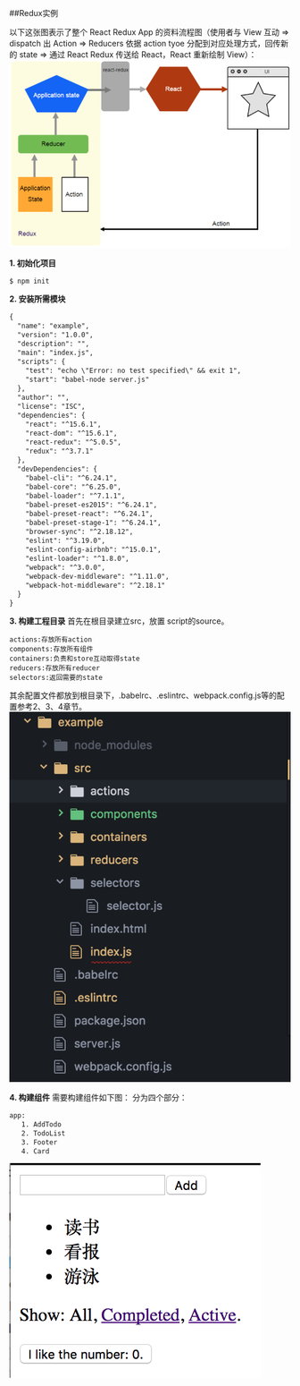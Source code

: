 ##Redux实例

以下这张图表示了整个 React Redux App 的资料流程图（使用者与 View 互动 => dispatch 出 Action => Reducers 依据 action tyoe 分配到对应处理方式，回传新的 state => 通过 React Redux 传送给 React，React 重新绘制 View）：
![](/assets/5.8-1.png)


**1. 初始化项目**
```
$ npm init
```

**2. 安装所需模块**
```
{
  "name": "example",
  "version": "1.0.0",
  "description": "",
  "main": "index.js",
  "scripts": {
    "test": "echo \"Error: no test specified\" && exit 1",
    "start": "babel-node server.js"
  },
  "author": "",
  "license": "ISC",
  "dependencies": {
    "react": "^15.6.1",
    "react-dom": "^15.6.1",
    "react-redux": "^5.0.5",
    "redux": "^3.7.1"
  },
  "devDependencies": {
    "babel-cli": "^6.24.1",
    "babel-core": "^6.25.0",
    "babel-loader": "^7.1.1",
    "babel-preset-es2015": "^6.24.1",
    "babel-preset-react": "^6.24.1",
    "babel-preset-stage-1": "^6.24.1",
    "browser-sync": "^2.18.12",
    "eslint": "^3.19.0",
    "eslint-config-airbnb": "^15.0.1",
    "eslint-loader": "^1.8.0",
    "webpack": "^3.0.0",
    "webpack-dev-middleware": "^1.11.0",
    "webpack-hot-middleware": "^2.18.1"
  }
}
```

**3. 构建工程目录**
首先在根目录建立src，放置 script的source。
```
actions:存放所有action
components:存放所有组件
containers:负责和store互动取得state
reducers:存放所有reducer
selectors:返回需要的state

```
其余配置文件都放到根目录下，.babelrc、.eslintrc、webpack.config.js等的配置参考2、3、4章节。
![](/assets/5.8-2.png)

**4. 构建组件**
需要构建组件如下图：
分为四个部分：
```
app:
   1. AddTodo
   2. TodoList
   3. Footer
   4. Card
```
![](/assets/5.8-3.png)

